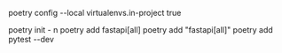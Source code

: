 poetry config --local virtualenvs.in-project true

poetry init - n
poetry add fastapi[all]
poetry add "fastapi[all]"
 poetry add pytest --dev

